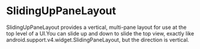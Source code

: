 SlidingUpPaneLayout
===================

SlidingUpPaneLayout provides a vertical, multi-pane layout for use at the top level of a UI.You can slide up and down to slide the top view,  exactly like android.support.v4.widget.SlidingPaneLayout, but the direction is vertical.
